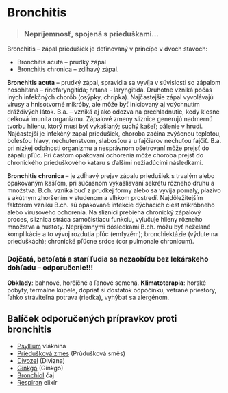 Bronchitis
==========


> ### Nepríjemnosť, spojená s prieduškami…
>
>

Bronchitis – zápal priedušiek je definovaný v princípe v dvoch stavoch:

* Bronchitis acuta – prudký zápal
* Bronchitis chronica – zdĺhavý zápal.

**Bronchitis acuta** – prudký zápal, spravidla sa vyvíja v súvislosti so zápalom
nosohltana – rinofaryngitída; hrtana - laryngitída. Druhotne vzniká počas iných
infekčných chorôb (osýpky, chrípka). Najčastejšie zápal vyvolávajú vírusy a
hnisotvorné mikróby, ale môže byť iniciovaný aj vdýchnutím dráždivých látok.
B.a. – vzniká aj ako odozva na prechladnutie, kedy klesne celková imunita
organizmu. Zápalové zmeny sliznice generujú nadmernú tvorbu hlienu, ktorý musí
byť vykašlaný; suchý kašeľ; pálenie v hrudi. Najčastejší je infekčný zápal
priedušiek, choroba začína zvýšenou teplotou, bolesťou hlavy, nechutenstvom,
slabosťou a u fajčiarov nechuťou fajčiť. B.a. pri nízkej odolnosti organizmu a
nesprávnom ošetrovaní môže prejsť do zápalu pľúc. Pri častom opakovaní ochorenia
môže choroba prejsť do chronického prieduškového kataru s ďalšími nežiadúcimi
následkami.

**Bronchitis chronica** – je zdĺhavý prejav zápalu priedušiek s trvalým alebo
opakovaným kašľom, pri súčasnom vykašliavaní sekrétu rôzneho druhu a množstva.
B.ch. vzniká buď z prudkej formy alebo sa vyvíja pomaly, plazivo s akútnym
zhoršením v studenom a vlhkom prostredí. Najdôležitejším faktorom vzniku B.ch.
sú opakované infekcie dýchacích ciest mikróbneho alebo vírusového ochorenia. Na
sliznici prebieha chronický zápalový proces, sliznica stráca samočistiacu
funkciu, vylučuje hlieny rôzneho množstva a hustoty. Nepríjemnými dôsledkami
B.ch. môžu byť neželané komplikácie a to vývoj rozdutia pľúc (emfyzém);
bronchiektázie (výdute na prieduškách); chronické pľúcne srdce (cor pulmonale
chronicum).

### Dojčatá, batoľatá a starí ľudia sa nezaobídu bez lekárskeho dohľadu – odporučenie!!!

**Obklady**: bahnové, horčičné a ľanové semená.   **Klimatoterapia**: horské
pobyty, termálne kúpele, dopriať si dostatok odpočinku, vetrané priestory, ľahko
stráviteľná potrava (riedka), vyhýbať sa alergénom.

Balíček odporučených prípravkov proti bronchitis
------------------------------------------------

* [Psyllium](../caje/psyllium) vláknina
* [Priedušková zmes](../tinktury/zmes-prieduskova) (Průdušková směs)
* [Divozel](../tinktury/divozel) (Divizna)
* [Ginkgo](../tinktury/ginkgo) (Ginkgo)
* [Bronchiol](../caje/bronchiol) čaj
* [Respiran](../elixiry/respiran) elixír
